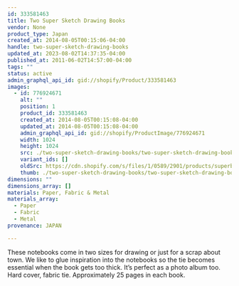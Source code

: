 ```yaml
---
id: 333581463
title: Two Super Sketch Drawing Books
vendor: None
product_type: Japan
created_at: 2014-08-05T00:15:06-04:00
handle: two-super-sketch-drawing-books
updated_at: 2023-08-02T14:37:35-04:00
published_at: 2011-06-02T14:57:00-04:00
tags: ""
status: active
admin_graphql_api_id: gid://shopify/Product/333581463
images:
  - id: 776924671
    alt: ""
    position: 1
    product_id: 333581463
    created_at: 2014-08-05T00:15:08-04:00
    updated_at: 2014-08-05T00:15:08-04:00
    admin_graphql_api_id: gid://shopify/ProductImage/776924671
    width: 1024
    height: 1024
    src: ./two-super-sketch-drawing-books/two-super-sketch-drawing-books__0.jpg
    variant_ids: []
    oldSrc: https://cdn.shopify.com/s/files/1/0589/2901/products/superbooks.jpeg?v=1407212108
    thumb: ./two-super-sketch-drawing-books/two-super-sketch-drawing-books__0-thumb.jpg
dimensions: ""
dimensions_array: []
materials: Paper, Fabric & Metal
materials_array:
  - Paper
  - Fabric
  - Metal
provenance: JAPAN

---
```


These notebooks come in two sizes for drawing or just for a scrap about town. We like to glue inspiration into the notebooks so the tie becomes essential when the book gets too thick. It’s perfect as a photo album too. Hard cover, fabric tie. Approximately 25 pages in each book.